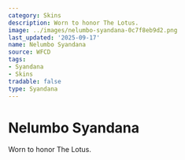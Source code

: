 ```yaml
---
category: Skins
description: Worn to honor The Lotus.
image: ../images/nelumbo-syandana-0c7f8eb9d2.png
last_updated: '2025-09-17'
name: Nelumbo Syandana
source: WFCD
tags:
- Syandana
- Skins
tradable: false
type: Syandana
---
```


# Nelumbo Syandana

Worn to honor The Lotus.


